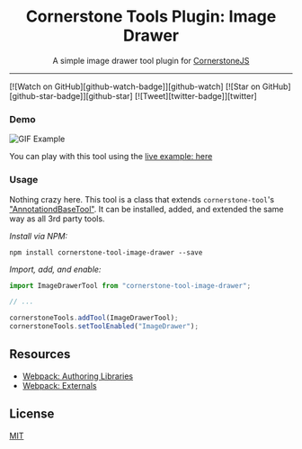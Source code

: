 <div align="center">
<h1>Cornerstone Tools Plugin: Image Drawer</h1>

<p>A simple image drawer tool plugin for <a href="https://github.com/cornerstonejs/cornerstone">CornerstoneJS</a></p>
</div>

<hr />

<!-- prettier-ignore-start -->

[![Watch on GitHub][github-watch-badge]][github-watch]
[![Star on GitHub][github-star-badge]][github-star]
[![Tweet][twitter-badge]][twitter]
<!-- prettier-ignore-end -->

### Demo

![GIF Example](https://github.com/pierreleguen/cornerstone-tool-image-drawer/raw/gh-page/example/example.gif)

You can play with this tool using the [live example: here](https://pierreleguen.github.io/cornerstone-tool-image-drawer/)

### Usage

Nothing crazy here. This tool is a class that extends `cornerstone-tool`'s ["AnnotationdBaseTool"](https://tools.cornerstonejs.org/tool-types/#base-tool). It can be installed, added, and extended the same way as all 3rd party tools.

_Install via NPM:_

`npm install cornerstone-tool-image-drawer --save`

_Import, add, and enable:_

```js
import ImageDrawerTool from "cornerstone-tool-image-drawer";

// ...

cornerstoneTools.addTool(ImageDrawerTool);
cornerstoneTools.setToolEnabled("ImageDrawer");
```

## Resources

- [Webpack: Authoring Libraries](https://webpack.js.org/guides/author-libraries/)
- [Webpack: Externals](https://webpack.js.org/configuration/externals/)

## License

[MIT](https://github.com/QSolutionsLLC/cornerstone-tool-image-drawer/blob/master/LICENSE)
